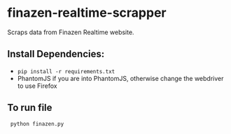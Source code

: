 # finazen-realtime-scrapper
Scraps data from Finazen Realtime website.

## Install Dependencies:
* `pip install -r requirements.txt`
* PhantomJS if you are into PhantomJS, otherwise change the webdriver to use Firefox

## To run file
` python finazen.py`